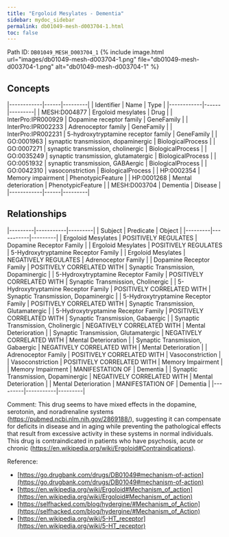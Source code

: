 ```yaml
---
title: "Ergoloid Mesylates - Dementia"
sidebar: mydoc_sidebar
permalink: db01049-mesh-d003704-1.html
toc: false 
---
```



Path ID: `DB01049_MESH_D003704_1`
{% include image.html url="images/db01049-mesh-d003704-1.png" file="db01049-mesh-d003704-1.png" alt="db01049-mesh-d003704-1" %}

## Concepts

|------------|------|---------|
| Identifier | Name | Type    |
|------------|------|---------|
| MESH:D004877 | Ergoloid mesylates | Drug |
| InterPro:IPR000929 | Dopamine receptor family | GeneFamily |
| InterPro:IPR002233 | Adrenoceptor family | GeneFamily |
| InterPro:IPR002231 | 5-hydroxytryptamine receptor family | GeneFamily |
| GO:0001963 | synaptic transmission, dopaminergic | BiologicalProcess |
| GO:0007271 | synaptic transmission, cholinergic | BiologicalProcess |
| GO:0035249 | synaptic transmission, glutamatergic | BiologicalProcess |
| GO:0051932 | synaptic transmission, GABAergic | BiologicalProcess |
| GO:0042310 | vasoconstriction | BiologicalProcess |
| HP:0002354 | Memory impairment | PhenotypicFeature |
| HP:0001268 | Mental deterioration | PhenotypicFeature |
| MESH:D003704 | Dementia | Disease |
|------------|------|---------|

## Relationships

|---------|-----------|---------|
| Subject | Predicate | Object  |
|---------|-----------|---------|
| Ergoloid Mesylates | POSITIVELY REGULATES | Dopamine Receptor Family |
| Ergoloid Mesylates | POSITIVELY REGULATES | 5-Hydroxytryptamine Receptor Family |
| Ergoloid Mesylates | NEGATIVELY REGULATES | Adrenoceptor Family |
| Dopamine Receptor Family | POSITIVELY CORRELATED WITH | Synaptic Transmission, Dopaminergic |
| 5-Hydroxytryptamine Receptor Family | POSITIVELY CORRELATED WITH | Synaptic Transmission, Cholinergic |
| 5-Hydroxytryptamine Receptor Family | POSITIVELY CORRELATED WITH | Synaptic Transmission, Dopaminergic |
| 5-Hydroxytryptamine Receptor Family | POSITIVELY CORRELATED WITH | Synaptic Transmission, Glutamatergic |
| 5-Hydroxytryptamine Receptor Family | POSITIVELY CORRELATED WITH | Synaptic Transmission, Gabaergic |
| Synaptic Transmission, Cholinergic | NEGATIVELY CORRELATED WITH | Mental Deterioration |
| Synaptic Transmission, Glutamatergic | NEGATIVELY CORRELATED WITH | Mental Deterioration |
| Synaptic Transmission, Gabaergic | NEGATIVELY CORRELATED WITH | Mental Deterioration |
| Adrenoceptor Family | POSITIVELY CORRELATED WITH | Vasoconstriction |
| Vasoconstriction | POSITIVELY CORRELATED WITH | Memory Impairment |
| Memory Impairment | MANIFESTATION OF | Dementia |
| Synaptic Transmission, Dopaminergic | NEGATIVELY CORRELATED WITH | Mental Deterioration |
| Mental Deterioration | MANIFESTATION OF | Dementia |
|---------|-----------|---------|

Comment: This drug seems to have mixed effects in the dopamine, serotonin, and noradrenaline systems (https://pubmed.ncbi.nlm.nih.gov/2869188/), suggesting it can compensate for deficits in disease and in aging while preventing the pathological effects that result from excessive activity in these systems in normal individuals. This drug is contraindicated in patients who have psychosis, acute or chronic (https://en.wikipedia.org/wiki/Ergoloid#Contraindications).

Reference: 
  - [https://go.drugbank.com/drugs/DB01049#mechanism-of-action](https://go.drugbank.com/drugs/DB01049#mechanism-of-action)
  - [https://en.wikipedia.org/wiki/Ergoloid#Mechanism_of_action](https://en.wikipedia.org/wiki/Ergoloid#Mechanism_of_action)
  - [https://selfhacked.com/blog/hydergine/#Mechanism_of_Action](https://selfhacked.com/blog/hydergine/#Mechanism_of_Action)
  - [https://en.wikipedia.org/wiki/5-HT_receptor](https://en.wikipedia.org/wiki/5-HT_receptor)
